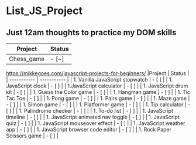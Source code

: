 # List_JS_Project
## Just 12am thoughts to practice my DOM skills

|Project | Status |
| ----------- | ----------- |
| Chess_game | - [~] |

https://mikkegoes.com/javascript-projects-for-beginners/
|Project | Status |
| ----------- | ----------- |
| 1. Vanilla JavaScript stopwatch | - [ ] |
| 1. JavaScript clock | - [ ] |
| 1.JavaScript calculator | - [ ] |
| 1. JavaScript drum kit | - [ ] |
| 1. Guess the Color game | - [ ] |
| 1. Hangman game | - [ ] |
| 1. Tic Tac Toe | - [ ] |
| 1. Pong game | - [ ] |
| 1. Pairs game | - [ ] |
| 1. Maze game | - [ ] |
| 1. Simon game | - [ ] |
| 1. Platformer game | - [ ] |
| 1. Tip calculator | - [ ] |
| 1. Palindrome checker | - [ ] |
| 1. To-do list | - [ ] |
| 1. JavaScript timeline | - [ ] |
| 1. JavaScript animated nav toggle | - [ ] |
| 1. JavaScript quiz | - [ ] |
| 1. JavaScript mouseover effect | - [ ] |
| 1. JavaScript weather app | - [ ] |
| 1. JavaScript browser code editor | - [ ] |
| 1. Rock Paper Scissors game | - [ ] |

